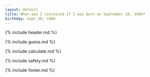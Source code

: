 ```yaml
---
layout: default
title: When was I conceived if I was born on September 28, 1904?
birthday: Sept 28, 1904
---
```


{% include header.md %}

{% include guess.md %}

{% include calculate.md %}

{% include safety.md %}

{% include footer.md %}




